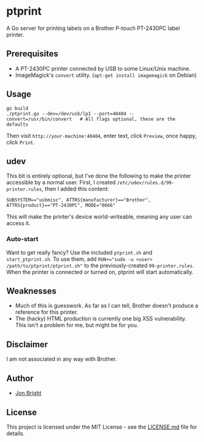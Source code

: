 # ptprint

A Go server for printing labels on a Brother P-touch PT-2430PC label printer.

## Prerequisites

* A PT-2430PC printer connected by USB to some Linux/Unix machine.
* ImageMagick's `convert` utility.  (`apt-get install imagemagick` on Debian)

## Usage

```
go build
./ptprint.go --dev=/dev/usb/lp1 --port=40404 --convert=/usr/bin/convert   # All flags optional, these are the defaults
```

Then visit `http://your-machine:40404`, enter text, click `Preview`, once happy, click `Print`.

## udev

This bit is entirely optional, but I've done the following to make the printer accessible by a normal user.  First, I created `/etc/udev/rules.d/99-printer.rules`, then I added this content:

```
SUBSYSTEM=="usbmisc", ATTRS{manufacturer}=="Brother", ATTRS{product}=="PT-2430PC", MODE="0666"
```

This will make the printer's device world-writeable, meaning any user can access it.

### Auto-start

Want to get really fancy?  Use the included `ptprint.sh` and
`start_ptprint.sh`. To use them, add
`RUN+="sudo -u <user> /path/to/ptprint/ptprint.sh"` 
to the previously-created `99-printer.rules`.  When the printer is
connected or turned on, ptprint will start automatically.

## Weaknesses

* Much of this is guesswork.  As far as I can tell, Brother doesn't produce a reference for this printer.
* The (hacky) HTML production is currently one big XSS vulnerability.  This isn't a problem for me, but might be for you.

## Disclaimer

I am not associated in any way with Brother.

## Author

* [Jon Bright](https://github.com/Jon-Bright)

## License

This project is licensed under the MIT License - see the [LICENSE.md](LICENSE.md) file for details.
